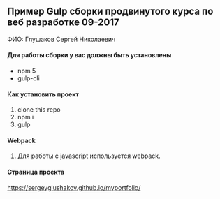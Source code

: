 ## Пример Gulp сборки продвинутого курса по веб разработке 09-2017
ФИО: Глушаков Сергей Николаевич
#### Для работы сборки у вас должны быть установлены
* npm 5
* gulp-cli 

#### Как установить проект
1. clone this repo
2. npm i
3. gulp 

#### Webpack
1. Для работы с javascript используется webpack.

#### Страница проекта 

https://sergeyglushakov.github.io/myportfolio/

